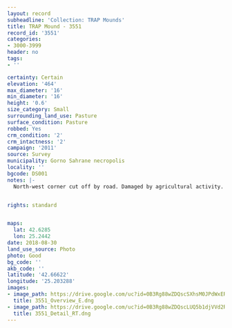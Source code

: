 ```yaml
---
layout: record
subheadline: 'Collection: TRAP Mounds'
title: TRAP Mound - 3551
record_id: '3551'
categories:
- 3000-3999
header: no
tags:
- ''

certainty: Certain
elevation: '464'
max_diameter: '16'
min_diameter: '16'
height: '0.6'
size_category: Small
surrounding_land_use: Pasture
surface_condition: Pasture
robbed: Yes
crm_condition: '2'
crm_intactness: '2'
campaign: '2011'
source: Survey
municipality: Gorno Sahrane necropolis
locality: ''
bgcode: DS001
notes: |-
  North-west corner cut off by road. Damaged by agricultural activity. Scatter of medium-sized stones.


rights: standard


maps:
  lat: 42.6285
  lon: 25.2442
date: 2018-08-30
land_use_source: Photo
photo: Good
bg_code: ''
akb_code: ''
latitude: '42.66622'
longitude: '25.203288'
images:
- image_path: https://drive.google.com/uc?id=0B3Rg88wZDQscSXhsM0JPdWxER3c
  title: 3551_Overview_E.dng
- image_path: https://drive.google.com/uc?id=0B3Rg88wZDQscLUQ5b1djVVd2R00
  title: 3551_Detail_RT.dng
---
```

